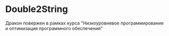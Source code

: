 # Double2String
Дракон повержен в рамках курса "Низкоуровневое программирование и оптимизация программного обеспечения"
